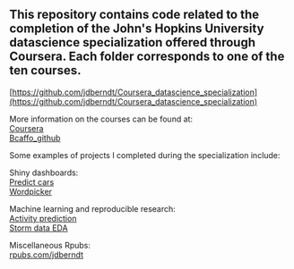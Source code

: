 ## This repository contains code related to the completion of the John's Hopkins University datascience specialization offered through Coursera. Each folder corresponds to one of the ten courses.   
  
  [https://github.com/jdberndt/Coursera_datascience_specialization](https://github.com/jdberndt/Coursera_datascience_specialization)  
    
More information on the courses can be found at:  
[Coursera](https://www.coursera.org/specializations/jhu-data-science)  
[Bcaffo_github](https://github.com/bcaffo/courses)  

Some examples of projects I completed during the specialization include:  

Shiny dashboards:  
[Predict cars](https://jdberndt.shinyapps.io/predict_cars/)  
[Wordpicker](https://jdberndt.shinyapps.io/WordPicker/)  

Machine learning and reproducible research:  
[Activity prediction](https://jdberndt.github.io/Coursera_datascience_specialization/08%20Practical%20Maching%20Learning/PML_final_project/PML_final_project.html)  
[Storm data EDA](https://jdberndt.github.io/Coursera_datascience_specialization/05%20Reproducible%20Research/Project2/RR_project2.html)  
  
Miscellaneous Rpubs:  
[rpubs.com/jdberndt](http://rpubs.com/jdberndt)  


